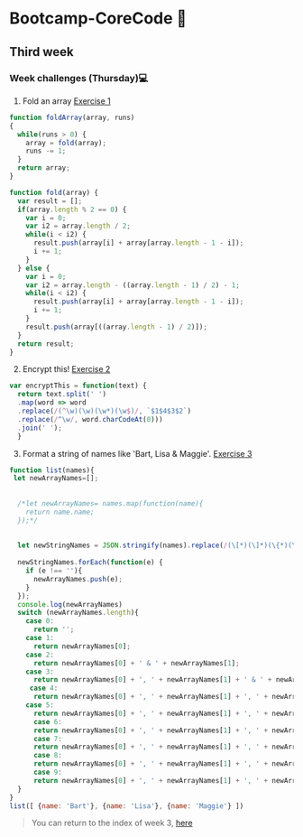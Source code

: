 # Bootcamp-CoreCode 🚀

## Third week
### Week challenges (Thursday)💻
1. Fold an array [Exercise 1](https://www.codewars.com/kata/57ea70aa5500adfe8a000110)
```javascript
function foldArray(array, runs)
{
  while(runs > 0) {
    array = fold(array);
    runs -= 1;
  }
  return array;
}

function fold(array) {
  var result = [];
  if(array.length % 2 == 0) {
    var i = 0;
    var i2 = array.length / 2;
    while(i < i2) {
      result.push(array[i] + array[array.length - 1 - i]);
      i += 1;
    }
  } else {
    var i = 0;
    var i2 = array.length - ((array.length - 1) / 2) - 1;
    while(i < i2) {
      result.push(array[i] + array[array.length - 1 - i]);
      i += 1;
    }
    result.push(array[((array.length - 1) / 2)]);
  }
  return result;
}
```

2. Encrypt this! [Exercise 2](https://www.codewars.com/kata/5848565e273af816fb000449)
```javascript
var encryptThis = function(text) {
  return text.split(' ')
  .map(word => word
  .replace(/(^\w)(\w)(\w*)(\w$)/, `$1$4$3$2`)
  .replace(/^\w/, word.charCodeAt(0)))
  .join(' ');
  }

```


3. Format a string of names like 'Bart, Lisa & Maggie'. [Exercise 3](https://www.codewars.com/kata/53368a47e38700bd8300030d)
```javascript
function list(names){
 let newArrayNames=[];
 
  
  /*let newArrayNames= names.map(function(name){
    return name.name;
  });*/
  
  
  let newStringNames = JSON.stringify(names).replace(/(\[*)(\]*)(\{*)(\}*)(\:*)(\"*)(\,*)/g, '').split('name');
  
  newStringNames.forEach(function(e) {
    if (e !== ''){
      newArrayNames.push(e);
    }
  });
  console.log(newArrayNames)
  switch (newArrayNames.length){
    case 0:
      return '';
    case 1:
      return newArrayNames[0];
    case 2:
      return newArrayNames[0] + ' & ' + newArrayNames[1];
    case 3:
      return newArrayNames[0] + ', ' + newArrayNames[1] + ' & ' + newArrayNames[2];
     case 4:
      return newArrayNames[0] + ', ' + newArrayNames[1] + ', ' + newArrayNames[2] + ' & ' + newArrayNames[3];
    case 5:
      return newArrayNames[0] + ', ' + newArrayNames[1] + ', ' + newArrayNames[2] + ', ' + newArrayNames[3] + ' & ' + newArrayNames[4];
      case 6:
      return newArrayNames[0] + ', ' + newArrayNames[1] + ', ' + newArrayNames[2] + ', ' + newArrayNames[3] + ', ' + newArrayNames[4] + ' & ' + newArrayNames[5];
      case 7:
      return newArrayNames[0] + ', ' + newArrayNames[1] + ', ' + newArrayNames[2] + ', ' + newArrayNames[3] + ', ' + newArrayNames[4] + ', ' + newArrayNames[5] + ' & ' + newArrayNames[6];
      case 8:
      return newArrayNames[0] + ', ' + newArrayNames[1] + ', ' + newArrayNames[2] + ', ' + newArrayNames[3] + ', ' + newArrayNames[4] + ', ' + newArrayNames[5] + ', ' + newArrayNames[6] + ' & ' + newArrayNames[7];
      case 9:
      return newArrayNames[0] + ', ' + newArrayNames[1] + ', ' + newArrayNames[2] + ', '  + newArrayNames[3] + ', ' + newArrayNames[4] + ', ' + newArrayNames[5] + ', ' + newArrayNames[6] + ', ' + newArrayNames[7] + ' & ' + newArrayNames[8];
  }
}
list([ {name: 'Bart'}, {name: 'Lisa'}, {name: 'Maggie'} ])
```

> You can return to the index of week 3, [here](indexWeek3.md)